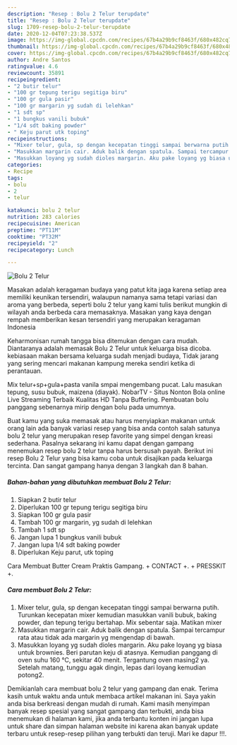 ```yaml
---
description: "Resep : Bolu 2 Telur terupdate"
title: "Resep : Bolu 2 Telur terupdate"
slug: 1709-resep-bolu-2-telur-terupdate
date: 2020-12-04T07:23:38.537Z
image: https://img-global.cpcdn.com/recipes/67b4a29b9cf8463f/680x482cq70/bolu-2-telur-foto-resep-utama.jpg
thumbnail: https://img-global.cpcdn.com/recipes/67b4a29b9cf8463f/680x482cq70/bolu-2-telur-foto-resep-utama.jpg
cover: https://img-global.cpcdn.com/recipes/67b4a29b9cf8463f/680x482cq70/bolu-2-telur-foto-resep-utama.jpg
author: Andre Santos
ratingvalue: 4.6
reviewcount: 35891
recipeingredient:
- "2 butir telur"
- "100 gr tepung terigu segitiga biru"
- "100 gr gula pasir"
- "100 gr margarin yg sudah di lelehkan"
- "1 sdt sp"
- "1 bungkus vanili bubuk"
- "1/4 sdt baking powder"
- " Keju parut utk toping"
recipeinstructions:
- "Mixer telur, gula, sp dengan kecepatan tinggi sampai berwarna putih. Turunkan kecepatan mixer kemudian masukkan vanili bubuk, baking powder, dan tepung terigu bertahap. Mix sebentar saja. Matikan mixer"
- "Masukkan margarin cair. Aduk balik dengan spatula. Sampai tercampur rata atau tidak ada margarin yg mengendap di bawah."
- "Masukkan loyang yg sudah dioles margarin. Aku pake loyang yg biasa untuk brownies. Beri parutan keju di atasnya. Kemudian panggang di oven suhu 160 ℃, sekitar 40 menit. Tergantung oven masing2 ya. Setelah matang, tunggu agak dingin, lepas dari loyang kemudian potong2."
categories:
- Recipe
tags:
- bolu
- 2
- telur

katakunci: bolu 2 telur 
nutrition: 283 calories
recipecuisine: American
preptime: "PT11M"
cooktime: "PT32M"
recipeyield: "2"
recipecategory: Lunch

---
```



![Bolu 2 Telur](https://img-global.cpcdn.com/recipes/67b4a29b9cf8463f/680x482cq70/bolu-2-telur-foto-resep-utama.jpg)

Masakan adalah keragaman budaya yang patut kita jaga karena setiap area memiliki keunikan tersendiri, walaupun namanya sama tetapi variasi dan aroma yang berbeda, seperti bolu 2 telur yang kami tulis berikut mungkin di wilayah anda berbeda cara memasaknya. Masakan yang kaya dengan rempah memberikan kesan tersendiri yang merupakan keragaman Indonesia

Keharmonisan rumah tangga bisa ditemukan dengan cara mudah. Diantaranya adalah memasak Bolu 2 Telur untuk keluarga bisa dicoba. kebiasaan makan bersama keluarga sudah menjadi budaya, Tidak jarang yang sering mencari makanan kampung mereka sendiri ketika di perantauan.

Mix telur+sp+gula+pasta vanila smpai mengembang pucat. Lalu masukan tepung, susu bubuk, maizena (diayak). NobarTV - Situs Nonton Bola online Live Streaming Terbaik Kualitas HD Tanpa Buffering. Pembuatan bolu panggang sebenarnya mirip dengan bolu pada umumnya.

Buat kamu yang suka memasak atau harus menyiapkan makanan untuk orang lain ada banyak variasi resep yang bisa anda contoh salah satunya bolu 2 telur yang merupakan resep favorite yang simpel dengan kreasi sederhana. Pasalnya sekarang ini kamu dapat dengan gampang menemukan resep bolu 2 telur tanpa harus bersusah payah.
Berikut ini resep Bolu 2 Telur yang bisa kamu coba untuk disajikan pada keluarga tercinta. Dan sangat gampang hanya dengan 3 langkah dan 8 bahan.


<!--inarticleads1-->

##### Bahan-bahan yang dibutuhkan membuat Bolu 2 Telur:

1. Siapkan 2 butir telur
1. Diperlukan 100 gr tepung terigu segitiga biru
1. Siapkan 100 gr gula pasir
1. Tambah 100 gr margarin, yg sudah di lelehkan
1. Tambah 1 sdt sp
1. Jangan lupa 1 bungkus vanili bubuk
1. Jangan lupa 1/4 sdt baking powder
1. Diperlukan  Keju parut, utk toping


Cara Membuat Butter Cream Praktis Gampang. + CONTACT +. + PRESSKIT +. 

<!--inarticleads2-->

##### Cara membuat  Bolu 2 Telur:

1. Mixer telur, gula, sp dengan kecepatan tinggi sampai berwarna putih. Turunkan kecepatan mixer kemudian masukkan vanili bubuk, baking powder, dan tepung terigu bertahap. Mix sebentar saja. Matikan mixer
1. Masukkan margarin cair. Aduk balik dengan spatula. Sampai tercampur rata atau tidak ada margarin yg mengendap di bawah.
1. Masukkan loyang yg sudah dioles margarin. Aku pake loyang yg biasa untuk brownies. Beri parutan keju di atasnya. Kemudian panggang di oven suhu 160 ℃, sekitar 40 menit. Tergantung oven masing2 ya. Setelah matang, tunggu agak dingin, lepas dari loyang kemudian potong2.




Demikianlah cara membuat bolu 2 telur yang gampang dan enak. Terima kasih untuk waktu anda untuk membaca artikel makanan ini. Saya yakin anda bisa berkreasi dengan mudah di rumah. Kami masih menyimpan banyak resep spesial yang sangat gampang dan terbukti, anda bisa menemukan di halaman kami, jika anda terbantu konten ini jangan lupa untuk share dan simpan halaman website ini karena akan banyak update terbaru untuk resep-resep pilihan yang terbukti dan teruji. Mari ke dapur !!!. 
